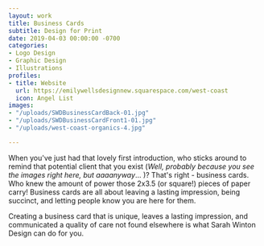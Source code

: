 ```yaml
---
layout: work
title: Business Cards
subtitle: Design for Print
date: 2019-04-03 00:00:00 -0700
categories:
- Logo Design
- Graphic Design
- Illustrations
profiles:
- title: Website
  url: https://emilywellsdesignnew.squarespace.com/west-coast
  icon: Angel List
images:
- "/uploads/SWDBusinessCardBack-01.jpg"
- "/uploads/SWDBusinessCardFront1-01.jpg"
- "/uploads/west-coast-organics-4.jpg"

---
```

When you've just had that lovely first introduction, who sticks around to remind that potential client that you exist (_Well, probably because you see the images right here, but aaaanyway_... )? That's right - business cards. Who knew the amount of power those 2x3.5 (or square!) pieces of paper carry! Business cards are all about leaving a lasting impression, being succinct, and letting people know you are here for them. 

Creating a business card that is unique, leaves a lasting impression, and communicated a quality of care not found elsewhere is what Sarah Winton Design can do for you. 